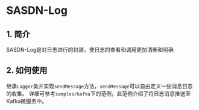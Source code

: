 # SASDN-Log

## 1. 简介

SASDN-Log是对日志进行的封装，使日志的查看和调用更加清晰和明确

## 2. 如何使用

继承`Logger`类并实现`sendMessage`方法，`sendMessage`可以自由定义一些消息日志的收集。
详细可参考`samples/kafka`下的范例，此范例介绍了将日志消息推送至Kafka微服务中。